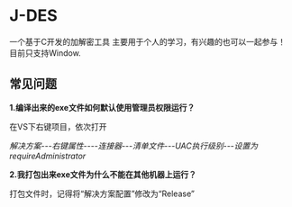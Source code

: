 # J-DES
一个基于C开发的加解密工具
主要用于个人的学习，有兴趣的也可以一起参与！
目前只支持Window.

## 常见问题
**1.编译出来的exe文件如何默认使用管理员权限运行？**

在VS下右键项目，依次打开

*解决方案---右键属性----连接器---清单文件---UAC执行级别---设置为requireAdministrator*

**2.我打包出来exe文件为什么不能在其他机器上运行？**

打包文件时，记得将“解决方案配置”修改为“Release”

